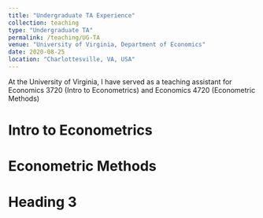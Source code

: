 ```yaml
---
title: "Undergraduate TA Experience"
collection: teaching
type: "Undergraduate TA"
permalink: /teaching/UG-TA
venue: "University of Virginia, Department of Economics"
date: 2020-08-25
location: "Charlottesville, VA, USA"
---
```


At the University of Virginia, I have served as a teaching assistant for Economics 3720 (Intro to Econometrics) and Economics 4720 (Econometric Methods) 

Intro to Econometrics
======

Econometric Methods
======

Heading 3
======
